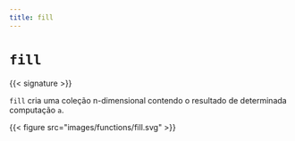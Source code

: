 ```yaml
---
title: fill
---
```


# `fill`

{{< signature >}}

`fill` cria uma coleção n-dimensional contendo o resultado de determinada computação `a`.

{{< figure src="images/functions/fill.svg" >}}
